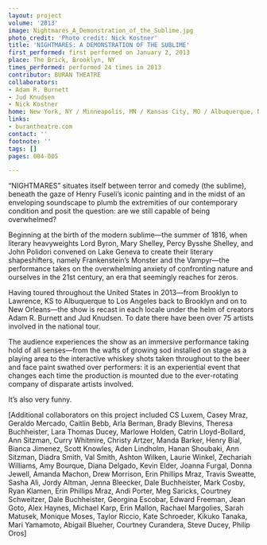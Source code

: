 ```yaml
---
layout: project
volume: '2013'
image: Nightmares_A_Demonstration_of_the_Sublime.jpg
photo_credit: 'Photo credit: Nick Kostner'
title: 'NIGHTMARES: A DEMONSTRATION OF THE SUBLIME'
first_performed: first performed on January 2, 2013
place: The Brick, Brooklyn, NY
times_performed: performed 24 times in 2013
contributor: BURAN THEATRE
collaborators:
- Adam R. Burnett
- Jud Knudsen
- Nick Kostner
home: New York, NY / Minneapolis, MN / Kansas City, MO / Albuquerque, NM
links:
- burantheatre.com
contact: ''
footnote: ''
tags: []
pages: 004-005

---
```


“NIGHTMARES” situates itself between terror and comedy (the sublime), beneath the gaze of Henry Fuseli’s iconic painting and in the midst of an enveloping soundscape to plumb the extremities of our contemporary condition and posit the question: are we still capable of being overwhelmed?

Beginning at the birth of the modern sublime—the summer of 1816, when literary heavyweights Lord Byron, Mary Shelley, Percy Bysshe Shelley, and John Polidori convened on Lake Geneva to create their literary shapeshifters, namely Frankenstein’s Monster and the Vampyr—the performance takes on the overwhelming anxiety of confronting nature and ourselves in the 21st century, an era that seemingly reaches for zeros.

Having toured throughout the United States in 2013—from Brooklyn to Lawrence, KS to Albuquerque to Los Angeles back to Brooklyn and on to New Orleans—the show is recast in each locale under the helm of creators Adam R. Burnett and Jud Knudsen. To date there have been over 75 artists involved in the national tour.

The audience experiences the show as an immersive performance taking hold of all senses—from the wafts of growing sod installed on stage as a playing area to the interactive whiskey shots taken throughout to the beer and face paint swathed over performers: it is an experiential event that changes each time the production is mounted due to the ever-rotating company of disparate artists involved.

It’s also very funny.

[Additional collaborators on this project included CS Luxem, Casey Mraz, Geraldo Mercado, Caitlin Bebb, Arla Berman, Brady Blevins, Theresa Buchheister, Lara Thomas Ducey, Marlowe Holden, Catrin Lloyd-Bollard, Ann Sitzman, Curry Whitmire, Christy Artzer, Manda Barker, Henry Bial, Bianca Jimenez, Scott Knowles, Aden Lindholm, Hanan Shoubaki, Ann Sitzman, Diadra Smith, Val Smith, Ashton Wilken, Laurie Winkel, Zechariah Williams, Amy Bourque, Diana Delgado, Kevin Elder, Joanna Furgal, Donna Jewell, Amanda Machon, Drew Morrison, Erin Phillips Mraz, Travis Sweatte, Sasha Ali, Jordy Altman, Jenna Bleecker, Dale Buchheister, Mark Cosby, Ryan Klamen, Erin Phillips Mraz, Andi Porter, Meg Saricks, Courtney Schweitzer, Dale Buchheister, Georgina Escobar, Edward Freeman, Jean Goto, Alex Haynes, Michael Karp, Erin Mallon, Rachael Margolies, Sarah Matusek, Monique Moses, Taylor Riccio, Kate Schroeder, Kikuko Tanaka, Mari Yamamoto, Abigail Blueher, Courtney Curandera, Steve Ducey, Philip Oros]
